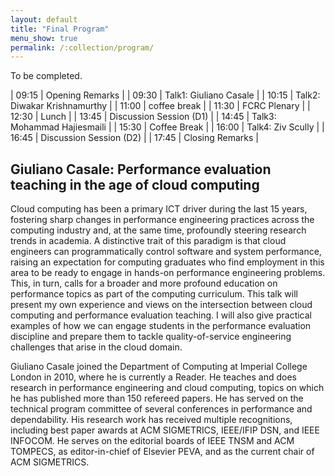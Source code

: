 ```yaml
---
layout: default
title: "Final Program"
menu_show: true
permalink: /:collection/program/
---
```


To be completed.

| 09:15 | Opening Remarks              |
| 09:30 | Talk1: Giuliano Casale       |
| 10:15 | Talk2: Diwakar Krishnamurthy |
| 11:00 | coffee break                 |
| 11:30 | FCRC Plenary                 |
| 12:30 | Lunch                        |
| 13:45 | Discussion Session (D1)      |
| 14:45 | Talk3: Mohammad Hajiesmaili  |
| 15:30 | Coffee Break                 |
| 16:00 | Talk4: Ziv Scully            |
| 16:45 | Discussion Session (D2)      |
| 17:45 | Closing Remarks              |

## Giuliano Casale: Performance evaluation teaching in the age of cloud computing

Cloud computing has been a primary ICT driver during the last 15 years, fostering sharp changes in performance engineering practices across the computing industry and, at the same time, profoundly steering research trends in academia. A distinctive trait of this paradigm is that cloud engineers can programmatically control software and system performance, raising an expectation for computing graduates who find employment in this area to be ready to engage in hands-on performance engineering problems. This, in turn, calls for a broader and more profound education on performance topics as part of the computing curriculum. This talk will present my own experience and views on the intersection between cloud computing and performance evaluation teaching. I will also give practical examples of how we can engage students in the performance evaluation discipline and prepare them to tackle quality-of-service engineering challenges that arise in the cloud domain.

Giuliano Casale joined the Department of Computing at Imperial College London in 2010, where he is currently a Reader. He teaches and does research in performance engineering and cloud computing, topics on which he has published more than 150 refereed papers. He has served on the technical program committee of several conferences in performance and dependability. His research work has received multiple recognitions, including best paper awards at ACM SIGMETRICS, IEEE/IFIP DSN, and IEEE INFOCOM. He serves on the editorial boards of IEEE TNSM and ACM TOMPECS, as editor-in-chief of Elsevier PEVA, and as the current chair of ACM SIGMETRICS.
